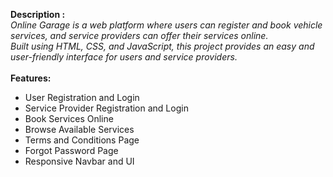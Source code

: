 <b>Description : </b> 
<br>
<i>Online Garage is a web platform where users can register and book vehicle services, and service providers can offer their services online.
<br>
Built using HTML, CSS, and JavaScript, this project provides an easy and user-friendly interface for users and service providers.</i>
<br>
<br>
<b> Features: </b>
<ul>
  <li>User Registration and Login</li>
  <li>Service Provider Registration and Login</li>
  <li>Book Services Online</li>
  <li>Browse Available Services</li>
  <li>Terms and Conditions Page</li>
  <li>Forgot Password Page</li>
  <li>Responsive Navbar and UI</li>
</ul>
